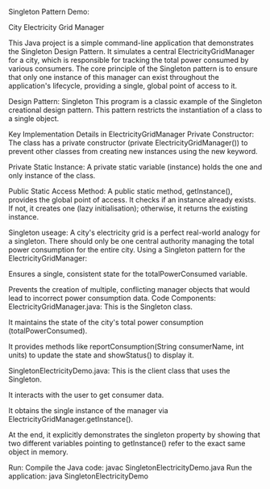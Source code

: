 Singleton Pattern Demo: 

City Electricity Grid Manager

This Java project is a simple command-line application that demonstrates the Singleton Design Pattern. It simulates a central ElectricityGridManager for a city, which is responsible for tracking the total power consumed by various consumers. The core principle of the Singleton pattern is to ensure that only one instance of this manager can exist throughout the application's lifecycle, providing a single, global point of access to it.

Design Pattern: Singleton
This program is a classic example of the Singleton creational design pattern. This pattern restricts the instantiation of a class to a single object.

Key Implementation Details in ElectricityGridManager
Private Constructor: The class has a private constructor (private ElectricityGridManager()) to prevent other classes from creating new instances using the new keyword.

Private Static Instance: A private static variable (instance) holds the one and only instance of the class.

Public Static Access Method: A public static method, getInstance(), provides the global point of access. It checks if an instance already exists. If not, it creates one (lazy initialisation); otherwise, it returns the existing instance.

 Singleton useage:
A city's electricity grid is a perfect real-world analogy for a singleton. There should only be one central authority managing the total power consumption for the entire city. Using a Singleton pattern for the ElectricityGridManager:

Ensures a single, consistent state for the totalPowerConsumed variable.

Prevents the creation of multiple, conflicting manager objects that would lead to incorrect power consumption data.
Code Components:
ElectricityGridManager.java: This is the Singleton class.

It maintains the state of the city's total power consumption (totalPowerConsumed).

It provides methods like reportConsumption(String consumerName, int units) to update the state and showStatus() to display it.

SingletonElectricityDemo.java: This is the client class that uses the Singleton.

It interacts with the user to get consumer data.

It obtains the single instance of the manager via ElectricityGridManager.getInstance().

At the end, it explicitly demonstrates the singleton property by showing that two different variables pointing to getInstance() refer to the exact same object in memory.

 Run:
 Compile the Java code:
 javac SingletonElectricityDemo.java
 Run the application:
 java SingletonElectricityDemo
